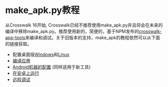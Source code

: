 # make_apk.py教程

从Crosswalk 16开始, Crosswalk已经不推荐使用make_apk.py并且将会在未来的编译中移除make_apk.py。推荐使用新的，简便的，基于NPM发布的[crosswalk-app-tools](system_setup_zh.html)来编译和调试。关于旧版本的支持，make_apk的教程依然可以从下面的链接获取。

* 配置桌面版[Windows](windows_host_setup_make_apk_zh.html)和[Linux](linux_host_setup_make_apk_zh.html)
* [编译应用](build_an_application_make_apk_zh.html)
* [Android机器的配置](android_target_setup_zh.html) (同样适用于新工具)
* [在安卓上运行](run_on_android_make_apk_zh.html)
* [远程调试](android_remote_debugging_make_apk_zh.html)


